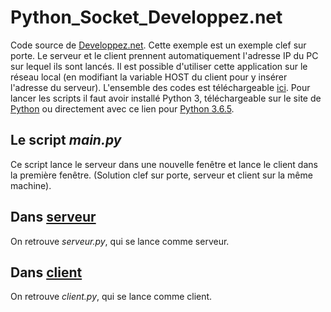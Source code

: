 # Python_Socket_Developpez.net
Code source de [Developpez.net](https://python.developpez.com/cours/apprendre-python3/?page=page_20 "Developpez.net"). Cette exemple est un exemple clef sur porte. Le serveur et le client prennent automatiquement l'adresse IP du PC sur lequel ils sont lancés. Il est possible d'utiliser cette application sur le réseau local (en modifiant la variable HOST du client pour y insérer l'adresse du serveur). L'ensemble des codes est téléchargeable [ici](https://github.com/2010019970909/Python_Socket_Developpez.net/archive/master.zip "Télécharger"). Pour lancer les scripts il faut avoir installé Python 3, téléchargeable sur le site de [Python](https://www.python.org/downloads/ "Download Python | Python.org") ou directement avec ce lien pour [Python 3.6.5](https://www.python.org/ftp/python/3.6.5/python-3.6.5.exe "Python 3.6.5 pour Windows").

## Le script _main.py_
Ce script lance le serveur dans une nouvelle fenêtre et lance le client dans la première fenêtre. (Solution clef sur porte, serveur et client sur la même machine).

## Dans [serveur](https://github.com/2010019970909/Python_Socket_Developpez.net/tree/master/serveur "Serveur")
On retrouve _serveur.py_, qui se lance comme serveur.

## Dans [client](https://github.com/2010019970909/Python_Socket_Developpez.net/tree/master/client "Client")
On retrouve _client.py_, qui se lance comme client.
